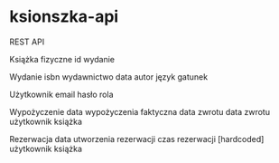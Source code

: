 # ksionszka-api
REST API

Książka
fizyczne id
wydanie

Wydanie
isbn
wydawnictwo
data
autor
język
gatunek

Użytkownik
email
hasło
rola

Wypożyczenie
data wypożyczenia
faktyczna data zwrotu
data zwrotu
użytkownik
książka

Rezerwacja
data utworzenia rezerwacji
czas rezerwacji [hardcoded]
użytkownik
książka


